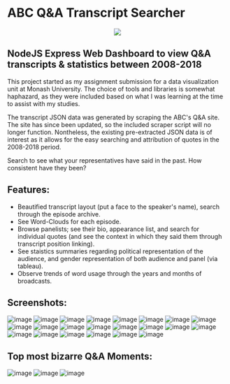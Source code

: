 # ABC Q&A Transcript Searcher
<div style="width: 100%; text-align: center">
    <img src="preview_images/qanda_logo.png">
</div>

## NodeJS Express Web Dashboard to view Q&A transcripts & statistics between 2008-2018

This project started as my assignment submission for a data visualization unit at Monash University. The choice of tools and libraries is somewhat haphazard, as they were included based on what I was learning at the time to assist with my studies.

The transcript JSON data was generated by scraping the ABC's Q&A site. The site has since been updated, so the included scraper script will no longer function. Nontheless, the existing pre-extracted JSON data is of interest as it allows for the easy searching and attribution of quotes in the 2008-2018 period. 

Search to see what your representatives have said in the past. How consistent have they been?

## Features:

- Beautified transcript layout (put a face to the speaker's name), search through the episode archive.
- See Word-Clouds for each episode. 
- Browse panelists; see their bio, appearance list, and search for individual quotes (and see the context in which they said them through transcript position linking).
- See staistics summaries regarding political representation of the audience, and gender representation of both audience and panel (via tableau).
- Observe trends of word usage through the years and months of broadcasts.

## Screenshots:

![image](preview_images/episodes.png)
![image](preview_images/episode_wordcloud_2.png)
![image](preview_images/episode_wordcloud_3.png)
![image](preview_images/episode_wordcloud_1.png)
![image](preview_images/episode_transcript_1.png)
![image](preview_images/episode_transcript_2.png)
![image](preview_images/episode_transcript_3.png)
![image](preview_images/episode_transcript_4.png)
![image](preview_images/panelists.png)
![image](preview_images/panelist_bio.png)
![image](preview_images/panelist_appearances.png)
![image](preview_images/panelist_search_1.png)
![image](preview_images/panelist_search_2.png)
![image](preview_images/panelist_search_3.png)
![image](preview_images/panelist_search_4.png)
![image](preview_images/panelist_search_5.png)
![image](preview_images/statistics_1.png)
![image](preview_images/statistics_2.png)
![image](preview_images/trends_problematic.png)
![image](preview_images/trends_refugee.png)
![image](preview_images/trends_ssm.png)
![image](preview_images/trends_trump.png)

## Top most bizarre Q&A Moments:

![image](preview_images/bizarre_1.png)
![image](preview_images/bizarre_2.png)
![image](preview_images/bizarre_3.png)

